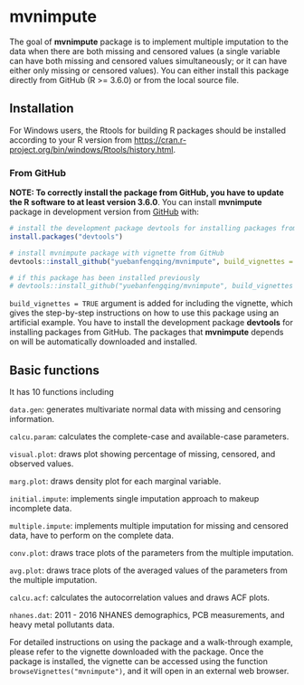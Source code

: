 
<!-- README.md is generated from README.Rmd. Please edit that file -->

# mvnimpute

<!-- badges: start -->
<!-- badges: end -->

The goal of **mvnimpute** package is to implement multiple imputation to
the data when there are both missing and censored values (a single
variable can have both missing and censored values simultaneously; or it
can have either only missing or censored values). You can either install
this package directly from GitHub (R &gt;= 3.6.0) or from the local
source file.

## Installation

For Windows users, the Rtools for building R packages should be
installed according to your R version from
<https://cran.r-project.org/bin/windows/Rtools/history.html>.

### From GitHub

**NOTE: To correctly install the package from GitHub, you have to update
the R software to at least version 3.6.0**. You can install
**mvnimpute** package in development version from
[GitHub](https://github.com) with:

``` r
# install the development package devtools for installing packages from GitHub
install.packages("devtools")

# install mvnimpute package with vignette from GitHub
devtools::install_github("yuebanfengqing/mvnimpute", build_vignettes = TRUE)

# if this package has been installed previously
# devtools::install_github("yuebanfengqing/mvnimpute", build_vignettes = TRUE, force = TRUE)
```

`build_vignettes = TRUE` argument is added for including the vignette,
which gives the step-by-step instructions on how to use this package
using an artificial example. You have to install the development package
**devtools** for installing packages from GitHub. The packages that
**mvnimpute** depends on will be automatically downloaded and installed.

## Basic functions

It has 10 functions including

`data.gen`: generates multivariate normal data with missing and
censoring information.

`calcu.param`: calculates the complete-case and available-case
parameters.

`visual.plot`: draws plot showing percentage of missing, censored, and
observed values.

`marg.plot`: draws density plot for each marginal variable.

`initial.impute`: implements single imputation approach to makeup
incomplete data.

`multiple.impute`: implements multiple imputation for missing and
censored data, have to perform on the complete data.

`conv.plot`: draws trace plots of the parameters from the multiple
imputation.

`avg.plot`: draws trace plots of the averaged values of the parameters
from the multiple imputation.

`calcu.acf`: calculates the autocorrelation values and draws ACF plots.

`nhanes.dat`: 2011 - 2016 NHANES demographics, PCB measurements, and
heavy metal pollutants data.

For detailed instructions on using the package and a walk-through
example, please refer to the vignette downloaded with the package. Once
the package is installed, the vignette can be accessed using the
function `browseVignettes("mvnimpute")`, and it will open in an external
web browser.
